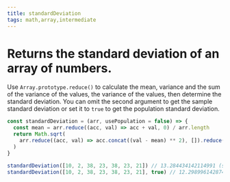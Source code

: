 ```yaml
---
title: standardDeviation
tags: math,array,intermediate
---
```


# Returns the standard deviation of an array of numbers.

Use `Array.prototype.reduce()` to calculate the mean, variance and the sum of the variance of the values, the variance of the values, then
determine the standard deviation.
You can omit the second argument to get the sample standard deviation or set it to `true` to get the population standard deviation.

```js
const standardDeviation = (arr, usePopulation = false) => {
  const mean = arr.reduce((acc, val) => acc + val, 0) / arr.length
  return Math.sqrt(
    arr.reduce((acc, val) => acc.concat((val - mean) ** 2), []).reduce((acc, val) => acc + val, 0) / (arr.length - (usePopulation ? 0 : 1))
  )
}
```

```js
standardDeviation([10, 2, 38, 23, 38, 23, 21]) // 13.284434142114991 (sample)
standardDeviation([10, 2, 38, 23, 38, 23, 21], true) // 12.29899614287479 (population)
```
